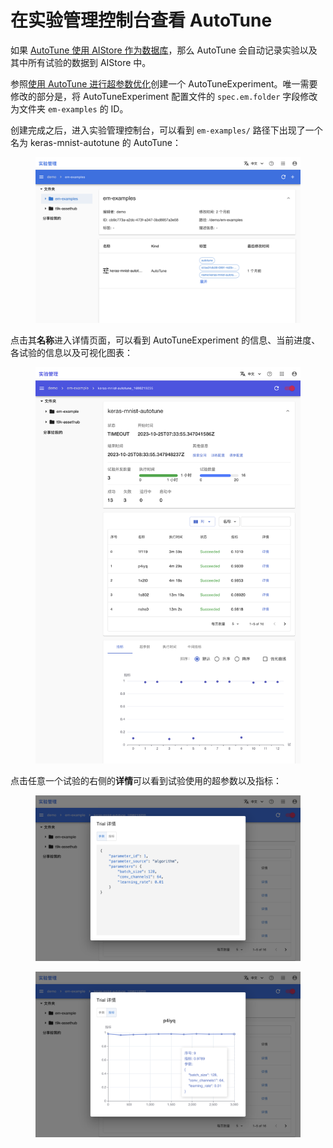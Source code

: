 # 在实验管理控制台查看 AutoTune

如果 [AutoTune 使用 AIStore 作为数据库](../modules/building/autotuneexperiment.md#数据库的使用)，那么 AutoTune 会自动记录实验以及其中所有试验的数据到 AIStore 中。

参照[使用 AutoTune 进行超参数优化](./autotune.md)创建一个 AutoTuneExperiment。唯一需要修改的部分是，将 AutoTuneExperiment 配置文件的 `spec.em.folder` 字段修改为文件夹 `em-examples` 的 ID。

创建完成之后，进入实验管理控制台，可以看到 `em-examples/` 路径下出现了一个名为 keras-mnist-autotune 的 AutoTune：

<figure class="screenshot">
    <img alt="created" src="../assets/tasks/view-autotune-in-experiment-console/created.png" />
</figure>

点击其**名称**进入详情页面，可以看到 AutoTuneExperiment 的信息、当前进度、各试验的信息以及可视化图表：

<figure class="screenshot">
    <img alt="details" src="../assets/tasks/view-autotune-in-experiment-console/details.png" />
</figure>

点击任意一个试验的右侧的**详情**可以看到试验使用的超参数以及指标：

<figure class="screenshot">
    <img alt="trial-hparams" src="../assets/tasks/view-autotune-in-experiment-console/trial-hparams.png" />
</figure>

<figure class="screenshot">
    <img alt="trial-metrics" src="../assets/tasks/view-autotune-in-experiment-console/trial-metrics.png" />
</figure>
